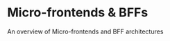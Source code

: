 # Micro-frontends & BFFs

An overview of Micro-frontends and BFF architectures

<!-- ./components/SelfPromo.vue -->
<SelfPromo />

<!--
- Welcome
-->
